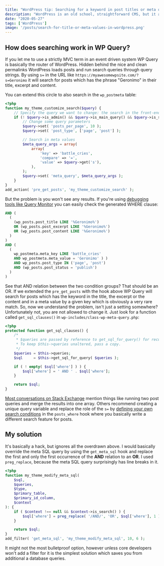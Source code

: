 ```yaml
---
title: "WordPress tip: Searching for a keyword in post titles or meta query values"
description: "WordPress is an old school, straightforward CMS, but it also could be a real pain in the ass for common tasks like searching. By default, WP Query searches for keywords which appears in the title and meta values at the same time. You can't pick one or other. Of course there's a few workarounds, but I have a dead simple trick for you."
date: "2020-05-27"
tags: ['WordPress']
image: '/posts/search-for-title-or-meta-values-in-wordpress.png'
---
```

## How does searching work in WP Query?

If you let me to use a strictly MVC term in an event driven system WP Query is basically the router of WordPress. Hidden behind the nice and clean permalinks WordPress loads posts and run search queries through query strings. By using `s=` in the URL like `https://myawesomewpsite.com/?s=Geronimo` it will search for posts which has the phrase "Geronimo" in their title, excerpt and content.

You can extend this circle to also search in the `wp_postmeta` table:

```php
<?php
function my_theme_customize_search($query) {
    // Specify the query we want to change: the search in the front-end
    if (! $query->is_admin() && $query->is_main_query() && $query->is_search()) {
        // Change some query parameters
        $query->set( 'posts_per_page', 10 );
        $query->set( 'post_type', ['page', 'post'] );

        // Search in meta values
        $meta_query_args = array(
            array(
                'key' => 'battle_cries',
                'compare' => '=',
                'value' => $query->get('s'),
            ),
        );
        $query->set( 'meta_query', $meta_query_args );
    }
}
add_action( 'pre_get_posts', 'my_theme_customize_search' );
```

But the problem is you won't see any results. If you're using [debugging tools like Query Monitor](https://querymonitor.com/) you can easily check the generated WHERE clause:

```sql
AND (
  (
    (wp_posts.post_title LIKE '%Geronimo%')
    OR (wp_posts.post_excerpt LIKE '%Geronimo%')
    OR (wp_posts.post_content LIKE '%Geronimo%')
  )
)
AND (
  (
    wp_postmeta.meta_key LIKE 'battle_cries'
    AND wp_postmeta.meta_value = 'Geronimo' ) )
    AND wp_posts.post_type IN ('page', 'post')
    AND (wp_posts.post_status = 'publish')
  )
)
```

See that AND relation between the two condition groups? That should be an OR. If we extended the `pre_get_posts` with the hook above WP Query will search for posts which has the keyword in the title, the excerpt or the content and in a meta value by a given key which is obviously a very rare match. So, now we understand the problem, isn't just a setting somewhere? Unfortunately not, you are not allowed to change it. Just look for a function called `get_sql_clauses()` in `wp-includes/class-wp-meta-query.php`:

```php
<?php
protected function get_sql_clauses() {
    /*
     * $queries are passed by reference to get_sql_for_query() for recursion.
     * To keep $this->queries unaltered, pass a copy.
     */
    $queries = $this->queries;
    $sql     = $this->get_sql_for_query( $queries );

    if ( ! empty( $sql['where'] ) ) {
        $sql['where'] = ' AND ' . $sql['where'];
    }

    return $sql;
}
```

[Most conversations on Stack Exchange](https://wordpress.stackexchange.com/questions/229003/filter-by-title-content-and-meta-key-at-the-same-time) mention things like running two post queries and merge the results into one array. Others recommend creating a unique query variable and replace the role of the `s=` by [defining your own search conditions](https://jboullion.com/search-post-title-and-meta/) in the `posts_where` hook where you basically write a different search feature for posts.

## My solution

It's basically a hack, but ignores all the overdrawn above. I would basically override the meta SQL query by using the `get_meta_sql` hook and replace the first and only the first occurrence of the **AND** relation to an **OR**. I used `preg_replace`, because the meta SQL query surprisingly has line breaks in it.

```php
<?php
function my_theme_modify_meta_sql(
    $sql,
    $queries,
    $type,
    $primary_table,
    $primary_id_column,
    $context
): {
    if ( $context !== null && $context->is_search() ) {
        $sql['where'] = preg_replace( '/AND/', 'OR', $sql['where'], 1 );
    }

    return $sql;
}
add_filter( 'get_meta_sql', 'my_theme_modify_meta_sql', 10, 6 );
```

It might not the most bulletproof option, however unless core developers won't add a filter for it is the simplest solution which saves you from additional a database queries.
